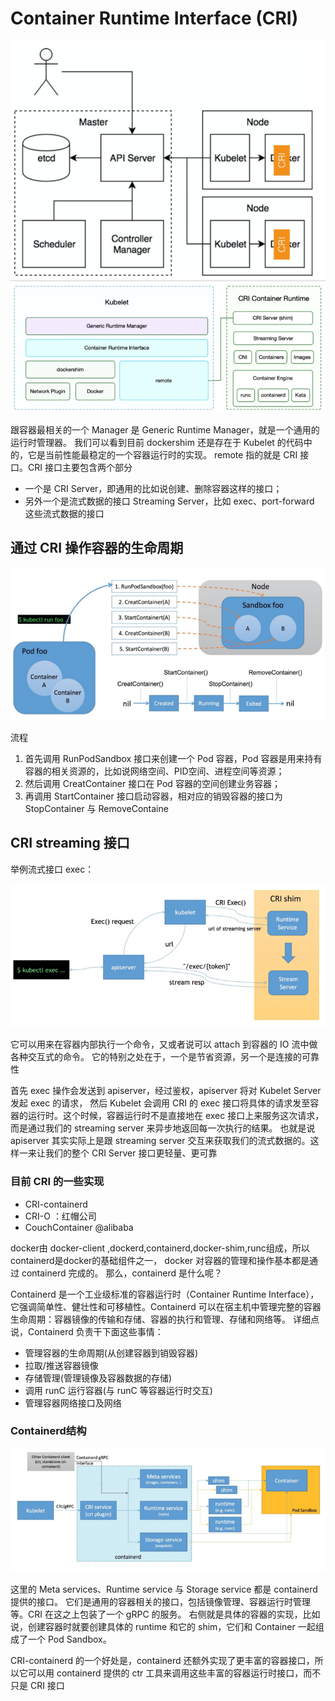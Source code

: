 # Container Runtime Interface (CRI)

![](img/.11_cri_images/cri.png)
![](img/.11_cri_images/cri_interface.png)

跟容器最相关的一个 Manager 是 Generic Runtime Manager，就是一个通用的运行时管理器。
我们可以看到目前 dockershim 还是存在于 Kubelet 的代码中的，它是当前性能最稳定的一个容器运行时的实现。
remote 指的就是 CRI 接口。CRI 接口主要包含两个部分
* 一个是 CRI Server，即通用的比如说创建、删除容器这样的接口；
* 另外一个是流式数据的接口 Streaming Server，比如 exec、port-forward 这些流式数据的接口

## 通过 CRI 操作容器的生命周期
![](img/.11_cri_images/cri_manage_period.png)

流程
1. 首先调用 RunPodSandbox 接口来创建一个 Pod 容器，Pod 容器是用来持有容器的相关资源的，比如说网络空间、PID空间、进程空间等资源；
2. 然后调用 CreatContainer 接口在 Pod 容器的空间创建业务容器；
3. 再调用 StartContainer 接口启动容器，相对应的销毁容器的接口为 StopContainer 与 RemoveContaine

## CRI streaming 接口
举例流式接口 exec：

![](img/.11_cri_images/exec_command.png)

它可以用来在容器内部执行一个命令，又或者说可以 attach 到容器的 IO 流中做各种交互式的命令。
它的特别之处在于，一个是节省资源，另一个是连接的可靠性

首先 exec 操作会发送到 apiserver，经过鉴权，apiserver 将对 Kubelet Server 发起 exec 的请求，
然后 Kubelet 会调用 CRI 的 exec 接口将具体的请求发至容器的运行时。这个时候，容器运行时不是直接地在 exec 接口上来服务这次请求，而是通过我们的 streaming server 来异步地返回每一次执行的结果。
也就是说 apiserver 其实实际上是跟 streaming server 交互来获取我们的流式数据的。这样一来让我们的整个 CRI Server 接口更轻量、更可靠

### 目前 CRI 的一些实现

* CRI-containerd
* CRI-O  ：红帽公司
* CouchContainer @alibaba

docker由 docker-client ,dockerd,containerd,docker-shim,runc组成，所以containerd是docker的基础组件之一，
docker 对容器的管理和操作基本都是通过 containerd 完成的。 那么，containerd 是什么呢？

Containerd 是一个工业级标准的容器运行时（Container Runtime Interface），它强调简单性、健壮性和可移植性。Containerd 可以在宿主机中管理完整的容器生命周期：容器镜像的传输和存储、容器的执行和管理、存储和网络等。
详细点说，Containerd 负责干下面这些事情：

* 管理容器的生命周期(从创建容器到销毁容器)
* 拉取/推送容器镜像
* 存储管理(管理镜像及容器数据的存储)
* 调用 runC 运行容器(与 runC 等容器运行时交互)
* 管理容器网络接口及网络

### Containerd结构

![](img/.11_cri_images/structure_containerd.png)

这里的 Meta services、Runtime service 与 Storage service 都是 containerd 提供的接口。
它们是通用的容器相关的接口，包括镜像管理、容器运行时管理等。CRI 在这之上包装了一个 gRPC 的服务。
右侧就是具体的容器的实现，比如说，创建容器时就要创建具体的 runtime 和它的 shim，它们和 Container 一起组成了一个 Pod Sandbox。

CRI-containerd 的一个好处是，containerd 还额外实现了更丰富的容器接口，所以它可以用 containerd 提供的 ctr 工具来调用这些丰富的容器运行时接口，而不只是 CRI 接口